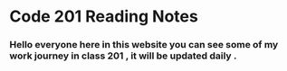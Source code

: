 # Code 201 Reading Notes

### Hello everyone here in this website you can see some of my work journey in class 201 , it will be updated daily .

